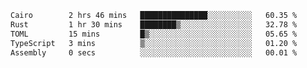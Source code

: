 <!--START_SECTION:waka-->

```txt
Cairo        2 hrs 46 mins   ███████████████░░░░░░░░░░   60.35 %
Rust         1 hr 30 mins    ████████▒░░░░░░░░░░░░░░░░   32.78 %
TOML         15 mins         █▒░░░░░░░░░░░░░░░░░░░░░░░   05.65 %
TypeScript   3 mins          ▒░░░░░░░░░░░░░░░░░░░░░░░░   01.20 %
Assembly     0 secs          ░░░░░░░░░░░░░░░░░░░░░░░░░   00.01 %
```

<!--END_SECTION:waka-->